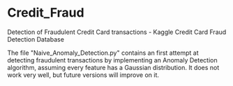 # Credit_Fraud
Detection of Fraudulent Credit Card transactions - Kaggle Credit Card Fraud Detection Database

The file "Naive_Anomaly_Detection.py" contains an first attempt at detecting fraudulent transactions by implementing an Anomaly Detection algorithm, assuming every feature has a Gaussian distribution. It does not work very well, but future versions will improve on it.
